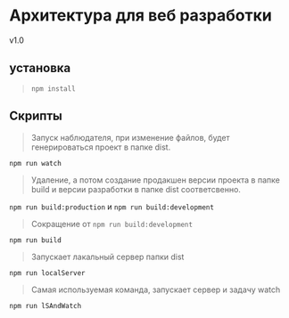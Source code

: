 # Архитектура для веб разработки
v1.0

## установка 
>`npm install`

## Скрипты


>Запуск наблюдателя, при изменение файлов,
будет генерироваться проект в папке dist.

`npm run watch`

>Удаление, а потом создание продакшен версии проекта в папке build и
версии разработки в папке dist соответсвенно.

`npm run build:production` и `npm run build:development`

>Сокращение от `npm run build:development`

`npm run build`

>Запускает лакальный сервер папки dist 

`npm run localServer`

>Самая используемая команда, запускает сервер 
и задачу watch

`npm run lSAndWatch`
